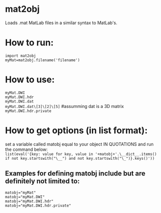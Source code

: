 # mat2obj
Loads .mat MatLab files in a similar syntax to MatLab's.   
      
# How to run:
`import mat2obj`   
`myMat=mat2obj.filename('filename')`   
      
# How to use:
`myMat.DWI`   
`myMat.DWI.hdr`   
`myMat.DWI.dat`    
`myMat.DWI.dat\[3]\[2]\[5]` #assumming dat is a 3D matrix     
`myMat.DWI.hdr.private`     
       
# How to get options (in list format):
set a variable called matobj equal to your object IN QUOTATIONS and run the command below:         
`list(eval('{key: value for key, value in '+matobj+'.\__dict__.items() if not key.startswith("\__") and not key.startswith("\_")}.keys()'))`
       
## Examples for defining matobj include but are definitely not limited to:       
`matobj="myMat"`     
`matobj="myMat.DWI"`   
`matobj="myMat.DWI.hdr"`   
`matobj="myMat.DWI.hdr.private"`   
